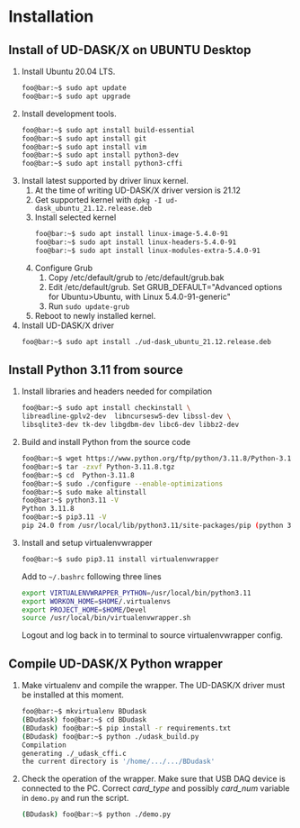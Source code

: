 # Installation
## Install of UD-DASK/X on UBUNTU Desktop
1. Install Ubuntu 20.04 LTS.
   ```bash
   foo@bar:~$ sudo apt update
   foo@bar:~$ sudo apt upgrade
   ```
2. Install development tools.
   ```bash
   foo@bar:~$ sudo apt install build-essential
   foo@bar:~$ sudo apt install git
   foo@bar:~$ sudo apt install vim
   foo@bar:~$ sudo apt install python3-dev
   foo@bar:~$ sudo apt install python3-cffi
   ```
3. Install latest supported by driver linux kernel.
   1. At the time of writing UD-DASK/X driver version is 21.12
   2. Get supported kernel with `dpkg -I ud-dask_ubuntu_21.12.release.deb`
   3. Install selected kernel
      ```bash
      foo@bar:~$ sudo apt install linux-image-5.4.0-91
      foo@bar:~$ sudo apt install linux-headers-5.4.0-91
      foo@bar:~$ sudo apt install linux-modules-extra-5.4.0-91
      ``` 
   4. Configure Grub 
      1. Copy /etc/default/grub to /etc/default/grub.bak
      2. Edit /etc/default/grub. Set GRUB_DEFAULT="Advanced options for Ubuntu>Ubuntu, with Linux 5.4.0-91-generic"
      3. Run `sudo update-grub`
   5. Reboot to newly installed kernel.
4. Install UD-DASK/X driver
   ```bash
   foo@bar:~$ sudo apt install ./ud-dask_ubuntu_21.12.release.deb
   ```

## Install Python 3.11 from source
1. Install libraries and headers needed for compilation
   ```bash
   foo@bar:~$ sudo apt install checkinstall \ 
   libreadline-gplv2-dev  libncursesw5-dev libssl-dev \
   libsqlite3-dev tk-dev libgdbm-dev libc6-dev libbz2-dev
   ```
2. Build and install Python from the source code
   ```bash
   foo@bar:~$ wget https://www.python.org/ftp/python/3.11.8/Python-3.11.8.tgz
   foo@bar:~$ tar -zxvf Python-3.11.8.tgz
   foo@bar:~$ cd  Python-3.11.8
   foo@bar:~$ sudo ./configure --enable-optimizations
   foo@bar:~$ sudo make altinstall
   foo@bar:~$ python3.11 -V
   Python 3.11.8
   foo@bar:~$ pip3.11 -V
   pip 24.0 from /usr/local/lib/python3.11/site-packages/pip (python 3.11)
   ```
3. Install and setup virtualenvwrapper
   ```bash
   foo@bar:~$ sudo pip3.11 install virtualenvwrapper
   ```
   Add to `~/.bashrc` following three lines
   ```bash
   export VIRTUALENVWRAPPER_PYTHON=/usr/local/bin/python3.11
   export WORKON_HOME=$HOME/.virtualenvs
   export PROJECT_HOME=$HOME/Devel
   source /usr/local/bin/virtualenvwrapper.sh
   ```
   Logout and log back in to terminal to source virtualenvwrapper config.

## Compile UD-DASK/X Python wrapper
1. Make virtualenv and compile the wrapper. The UD-DASK/X driver must be installed at this moment.  
   ```bash
   foo@bar:~$ mkvirtualenv BDudask
   (BDudask) foo@bar:~$ cd BDudask
   (BDudask) foo@bar:~$ pip install -r requirements.txt
   (BDudask) foo@bar:~$ python ./udask_build.py
   Compilation
   generating ./_udask_cffi.c
   the current directory is '/home/.../.../BDudask'
   ```
2. Check the operation of the wrapper. Make sure that USB DAQ device is connected to the PC.
   Correct _card_type_ and possibly _card_num_ variable in `demo.py` and run the script.
   ```bash
   (BDudask) foo@bar:~$ python ./demo.py
   ```